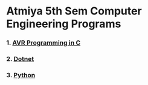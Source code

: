 
# Atmiya 5th Sem Computer Engineering Programs

### 1. [AVR Programming in C](./avr-programming/README.md)
### 2. [Dotnet](./dotnet/README.md)
### 3. [Python](./python/README.md)